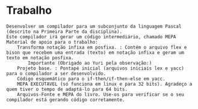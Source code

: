 Trabalho
====

    Desenvolver um compilador para um subconjunto da linguagem Pascal (descrito na Primeira Parte da disciplina).
    Este compilador irá gerar um código intermediário, chamado MEPA
    Material de apoio para o trabalho:
        Transforma notação infixa em posfixa. : Contém o arquivo flex e bison que recebem uma entrada (texto) em notação infixa e geram um texto em notação posfixa.
            Importante (Obrigado ao Yuri pela observação:) 
        Projeto base. : Pontapé inicial (arquivos iniciais lex e yacc) para o compilador a ser desenvolvido.
        Código esquemático para o if-then/if-then-else em yacc.
        MEPA EXECUTAVEL (só funciona em linux e para 32 bits). Agradeço a quem tiver o tempo de adaptá-lo para 64 bits.
        Arquivos-Fonte e MEPA do livro. Use-os para verificar se o seu compilador está gerando código corretamente.

